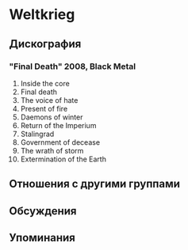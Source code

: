 # Weltkrieg



## Дискография

### "Final Death" 2008, Black Metal

1. Inside the core	 
2. Final death	 
3. The voice of hate	 
4. Present of fire	 
5. Daemons of winter	 
6. Return of the Imperium	 
7. Stalingrad 
8. Government of decease	 
9. The wrath of storm	 
10. Extermination of the Earth


## Отношения с другими группами


## Обсуждения


## Упоминания

